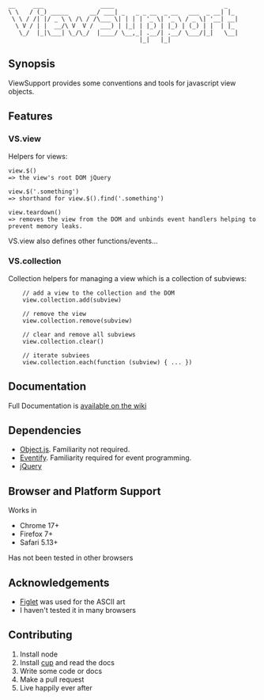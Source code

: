 	__     ___                ____                               _   
	\ \   / (_) _____      __/ ___| _   _ _ __  _ __   ___  _ __| |_ 
	 \ \ / /| |/ _ \ \ /\ / /\___ \| | | | '_ \| '_ \ / _ \| '__| __|
	  \ V / | |  __/\ V  V /  ___) | |_| | |_) | |_) | (_) | |  | |_ 
	   \_/  |_|\___| \_/\_/  |____/ \__,_| .__/| .__/ \___/|_|   \__|
	                                     |_|   |_|                   
 

## Synopsis

ViewSupport provides some conventions and tools for javascript view objects.

## Features

### VS.view

Helpers for views:

    view.$()
    => the view's root DOM jQuery

    view.$('.something')
    => shorthand for view.$().find('.something')

    view.teardown()
    => removes the view from the DOM and unbinds event handlers helping to prevent memory leaks.

VS.view also defines other functions/events...


### VS.collection

Collection helpers for managing a view which is a collection of subviews:

		// add a view to the collection and the DOM
		view.collection.add(subview)
		
		// remove the view
		view.collection.remove(subview)
		
		// clear and remove all subviews
		view.collection.clear()
		
		// iterate subviees
		view.collection.each(function (subview) { ... })
	

## Documentation

Full Documentation is [available on the wiki](https://github.com/sjltaylor/view-support/wiki)

## Dependencies

* [Object.js](https://github.com/sjltaylor/object.js). Familiarity not required.
* [Eventify](https://github.com/sjltaylor/eventify). Familiarity required for event programming.
* [jQuery](http://jquery.com)

## Browser and Platform Support

Works in

* Chrome 17+
* Firefox 7+
* Safari 5.13+

Has not been tested in other browsers

## Acknowledgements

* [Figlet](http://www.figlet.org/) was used for the ASCII art
* I haven't tested it in many browsers

## Contributing

1. Install node
2. Install [cup](https://github.com/sjltaylor/cup) and read the docs
3. Write some code or docs
4. Make a pull request
5. Live happily ever after
















